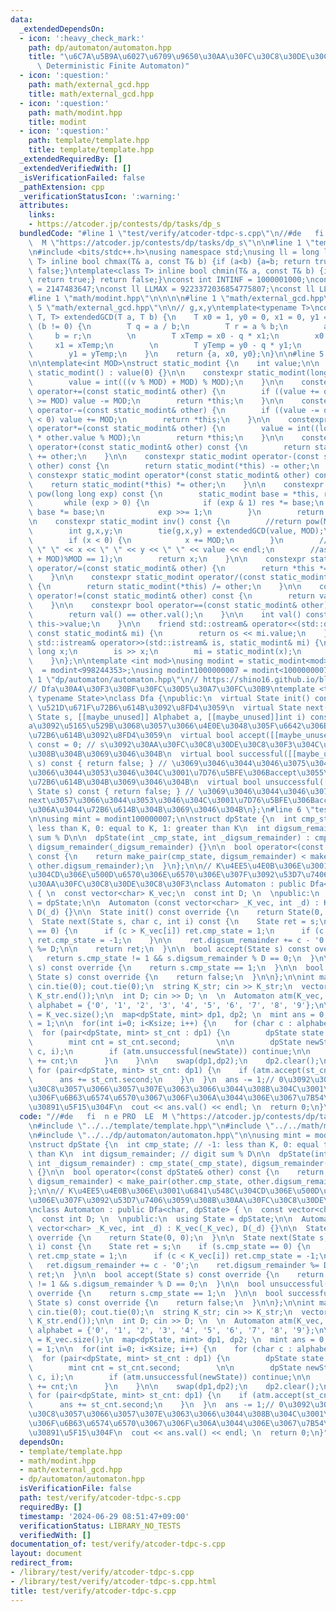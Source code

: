 ```yaml
---
data:
  _extendedDependsOn:
  - icon: ':heavy_check_mark:'
    path: dp/automaton/automaton.hpp
    title: "\u6C7A\u5B9A\u6027\u6709\u9650\u30AA\u30FC\u30C8\u30DE\u30C8\u30F3(DFA,\
      \ Deterministic Finite Automaton)"
  - icon: ':question:'
    path: math/external_gcd.hpp
    title: math/external_gcd.hpp
  - icon: ':question:'
    path: math/modint.hpp
    title: modint
  - icon: ':question:'
    path: template/template.hpp
    title: template/template.hpp
  _extendedRequiredBy: []
  _extendedVerifiedWith: []
  _isVerificationFailed: false
  _pathExtension: cpp
  _verificationStatusIcon: ':warning:'
  attributes:
    links:
    - https://atcoder.jp/contests/dp/tasks/dp_s
  bundledCode: "#line 1 \"test/verify/atcoder-tdpc-s.cpp\"\n//#de   fi  n e PRO  LE\
    \  M \"https://atcoder.jp/contests/dp/tasks/dp_s\"\n\n#line 1 \"template/template.hpp\"\
    \n#include <bits/stdc++.h>\nusing namespace std;\nusing ll = long long;\ntemplate<class\
    \ T> inline bool chmax(T& a, const T& b) {if (a<b) {a=b; return true;} return\
    \ false;}\ntemplate<class T> inline bool chmin(T& a, const T& b) {if (b<a) {a=b;\
    \ return true;} return false;}\nconst int INTINF = 1000001000;\nconst int INTMAX\
    \ = 2147483647;\nconst ll LLMAX = 9223372036854775807;\nconst ll LLINF = 1000000000000000000;\n\
    #line 1 \"math/modint.hpp\"\n\n\n\n#line 1 \"math/external_gcd.hpp\"\n\n\n\n#line\
    \ 5 \"math/external_gcd.hpp\"\n\n// g,x,y\ntemplate<typename T>\nconstexpr std::tuple<T,\
    \ T, T> extendedGCD(T a, T b) {\n    T x0 = 1, y0 = 0, x1 = 0, y1 = 1;\n    while\
    \ (b != 0) {\n        T q = a / b;\n        T r = a % b;\n        a = b;\n   \
    \     b = r;\n        \n        T xTemp = x0 - q * x1;\n        x0 = x1;\n   \
    \     x1 = xTemp;\n        \n        T yTemp = y0 - q * y1;\n        y0 = y1;\n\
    \        y1 = yTemp;\n    }\n    return {a, x0, y0};\n}\n\n#line 5 \"math/modint.hpp\"\
    \n\ntemplate<int MOD>\nstruct static_modint {\n    int value;\n\n    constexpr\
    \ static_modint() : value(0) {}\n\n    constexpr static_modint(long long v) {\n\
    \        value = int(((v % MOD) + MOD) % MOD);\n    }\n\n    constexpr static_modint&\
    \ operator+=(const static_modint& other) {\n        if ((value += other.value)\
    \ >= MOD) value -= MOD;\n        return *this;\n    }\n\n    constexpr static_modint&\
    \ operator-=(const static_modint& other) {\n        if ((value -= other.value)\
    \ < 0) value += MOD;\n        return *this;\n    }\n\n    constexpr static_modint&\
    \ operator*=(const static_modint& other) {\n        value = int((long long)value\
    \ * other.value % MOD);\n        return *this;\n    }\n\n    constexpr static_modint\
    \ operator+(const static_modint& other) const {\n        return static_modint(*this)\
    \ += other;\n    }\n\n    constexpr static_modint operator-(const static_modint&\
    \ other) const {\n        return static_modint(*this) -= other;\n    }\n\n   \
    \ constexpr static_modint operator*(const static_modint& other) const {\n    \
    \    return static_modint(*this) *= other;\n    }\n\n    constexpr static_modint\
    \ pow(long long exp) const {\n        static_modint base = *this, res = 1;\n \
    \       while (exp > 0) {\n            if (exp & 1) res *= base;\n           \
    \ base *= base;\n            exp >>= 1;\n        }\n        return res;\n    }\n\
    \n    constexpr static_modint inv() const {\n        //return pow(MOD - 2);\n\
    \        int g,x,y;\n        tie(g,x,y) = extendedGCD(value, MOD);\n        assert(g==1);\n\
    \        if (x < 0) {\n            x += MOD;\n        }\n        //cerr << g <<\
    \ \" \" << x << \" \" << y << \" \" << value << endl;\n        //assert((((long)x*value)%MOD\
    \ + MOD)%MOD == 1);\n        return x;\n    }\n\n    constexpr static_modint&\
    \ operator/=(const static_modint& other) {\n        return *this *= other.inv();\n\
    \    }\n\n    constexpr static_modint operator/(const static_modint& other) const\
    \ {\n        return static_modint(*this) /= other;\n    }\n\n    constexpr bool\
    \ operator!=(const static_modint& other) const {\n        return val() != other.val();\n\
    \    }\n\n    constexpr bool operator==(const static_modint& other) const {\n\
    \        return val() == other.val();\n    }\n\n    int val() const {\n      return\
    \ this->value;\n    }\n\n    friend std::ostream& operator<<(std::ostream& os,\
    \ const static_modint& mi) {\n        return os << mi.value;\n    }\n\n    friend\
    \ std::istream& operator>>(std::istream& is, static_modint& mi) {\n        long\
    \ long x;\n        is >> x;\n        mi = static_modint(x);\n        return is;\n\
    \    }\n};\n\ntemplate <int mod>\nusing modint = static_modint<mod>;\nusing modint998244353\
    \  = modint<998244353>;\nusing modint1000000007 = modint<1000000007>;\n\n\n#line\
    \ 1 \"dp/automaton/automaton.hpp\"\n// https://shino16.github.io/blog/post/algo/%E3%82%AA%E3%83%BC%E3%83%88%E3%83%9E%E3%83%88%E3%83%B3/\n\
    // Dfa\u30A4\u30F3\u30BF\u30FC\u30D5\u30A7\u30FC\u30B9\ntemplate <typename Alphabet,\
    \ typename State>\nclass Dfa {\npublic:\n  virtual State init() const = 0; //\
    \ \u521D\u671F\u72B6\u614B\u3092\u8FD4\u3059\n  virtual State next([[maybe_unused]]\
    \ State s, [[maybe_unused]] Alphabet a, [[maybe_unused]]int i) const = 0; // s\u306B\
    a\u3092\u5165\u529B\u3068\u3057\u3066\u4E0E\u3048\u305F\u6642\u306E\u6B21\u306E\
    \u72B6\u614B\u3092\u8FD4\u3059\n  virtual bool accept([[maybe_unused]] State s)\
    \ const = 0; // s\u3092\u30AA\u30FC\u30C8\u30DE\u30C8\u30F3\u304C\u53D7\u7406\u3059\
    \u308B\u304B\u3069\u3046\u304B\n  virtual bool successful([[maybe_unused]] State\
    \ s) const { return false; } // \u3069\u3046\u3044\u3046\u3075\u3046\u306Bnext\u3057\
    \u3066\u3044\u3053\u3046\u304C\u3001\u7D76\u5BFE\u306Baccept\u3055\u308C\u308B\
    \u72B6\u614B\u304B\u3069\u3046\u304B\n  virtual bool unsuccessful([[maybe_unused]]\
    \ State s) const { return false; } // \u3069\u3046\u3044\u3046\u3075\u3046\u306B\
    next\u3057\u3066\u3044\u3053\u3046\u304C\u3001\u7D76\u5BFE\u306Baccpet\u3055\u308C\
    \u306A\u3044\u72B6\u614B\u304B\u3069\u3046\u304B\n};\n#line 6 \"test/verify/atcoder-tdpc-s.cpp\"\
    \n\nusing mint = modint100000007;\n\nstruct dpState {\n  int cmp_state; // -1:\
    \ less than K, 0: equal to K, 1: greater than K\n  int digsum_remainder; // digit\
    \ sum % D\n\n  dpState(int _cmp_state, int _digsum_remainder) : cmp_state(_cmp_state),\
    \ digsum_remainder(_digsum_remainder) {}\n\n  bool operator<(const dpState& other)\
    \ const {\n    return make_pair(cmp_state, digsum_remainder) < make_pair(other.cmp_state,\
    \ other.digsum_remainder);\n  }\n};\n\n// K\u4EE5\u4E0B\u306E\u3001\u6841\u548C\
    \u304CD\u306E\u500D\u6570\u306E\u6570\u306E\u307F\u3092\u53D7\u7406\u3059\u308B\
    \u30AA\u30FC\u30C8\u30DE\u30C8\u30F3\nclass Automaton : public Dfa<char, dpState>\
    \ { \n  const vector<char> K_vec;\n  const int D; \n  \npublic:\n  using State\
    \ = dpState;\n\n  Automaton (const vector<char> _K_vec, int _d) : K_vec(_K_vec),\
    \ D(_d) {}\n\n  State init() const override {\n    return State(0, 0);\n  }\n\n\
    \  State next(State s, char c, int i) const {\n    State ret = s;\n    if (s.cmp_state\
    \ == 0) {\n      if (c > K_vec[i]) ret.cmp_state = 1;\n      if (c < K_vec[i])\
    \ ret.cmp_state = -1;\n    }\n\n    ret.digsum_remainder += c - '0';\n    ret.digsum_remainder\
    \ %= D;\n\n    return ret;\n  }\n\n  bool accept(State s) const override {\n \
    \   return s.cmp_state != 1 && s.digsum_remainder % D == 0;\n  }\n\n  bool unsuccessful(State\
    \ s) const override {\n    return s.cmp_state == 1;\n  }\n\n  bool successful([[maybe_unused]]\
    \ State s) const override {\n    return false;\n  }\n\n};\n\nint main() {\n  ios::sync_with_stdio(0);\
    \ cin.tie(0); cout.tie(0);\n  string K_str; cin >> K_str;\n  vector<char> K_vec(K_str.begin(),\
    \ K_str.end());\n\n  int D; cin >> D; \n  \n  Automaton atm(K_vec, D);\n\n  vector<char>\
    \ alphabet = {'0', '1', '2', '3', '4', '5', '6', '7', '8', '9'};\n\n  int Ksize\
    \ = K_vec.size();\n  map<dpState, mint> dp1, dp2; \n  mint ans = 0;\n\n  dp1[atm.init()]\
    \ = 1;\n\n  for(int i=0; i<Ksize; i++) {\n    for (char c : alphabet) {\n    \
    \  for (pair<dpState, mint> st_cnt : dp1) {\n        dpState state = st_cnt.first;\n\
    \        mint cnt = st_cnt.second;        \n\n        dpState newState = atm.next(state,\
    \ c, i);\n        if (atm.unsuccessful(newState)) continue;\n\n        dp2[newState]\
    \ += cnt;\n      }\n    }\n\n    swap(dp1,dp2);\n    dp2.clear();\n  }\n\n\n \
    \ for (pair<dpState, mint> st_cnt: dp1) {\n    if (atm.accept(st_cnt.first)) {\n\
    \      ans += st_cnt.second;\n    }\n  }\n  ans -= 1;// 0\u3092\u30AB\u30A6\u30F3\
    \u30C8\u3057\u3066\u3057\u307E\u3063\u3066\u3044\u308B\u304C\u3001\u30BC\u30ED\
    \u306F\u6B63\u6574\u6570\u3067\u306F\u306A\u3044\u306E\u3067\u7B54\u3048\u304B\
    \u30891\u5F15\u304F\n  cout << ans.val() << endl; \n  return 0;\n}\n"
  code: "//#de   fi  n e PRO  LE  M \"https://atcoder.jp/contests/dp/tasks/dp_s\"\n\
    \n#include \"../../template/template.hpp\"\n#include \"../../math/modint.hpp\"\
    \n#include \"../../dp/automaton/automaton.hpp\"\n\nusing mint = modint100000007;\n\
    \nstruct dpState {\n  int cmp_state; // -1: less than K, 0: equal to K, 1: greater\
    \ than K\n  int digsum_remainder; // digit sum % D\n\n  dpState(int _cmp_state,\
    \ int _digsum_remainder) : cmp_state(_cmp_state), digsum_remainder(_digsum_remainder)\
    \ {}\n\n  bool operator<(const dpState& other) const {\n    return make_pair(cmp_state,\
    \ digsum_remainder) < make_pair(other.cmp_state, other.digsum_remainder);\n  }\n\
    };\n\n// K\u4EE5\u4E0B\u306E\u3001\u6841\u548C\u304CD\u306E\u500D\u6570\u306E\u6570\
    \u306E\u307F\u3092\u53D7\u7406\u3059\u308B\u30AA\u30FC\u30C8\u30DE\u30C8\u30F3\
    \nclass Automaton : public Dfa<char, dpState> { \n  const vector<char> K_vec;\n\
    \  const int D; \n  \npublic:\n  using State = dpState;\n\n  Automaton (const\
    \ vector<char> _K_vec, int _d) : K_vec(_K_vec), D(_d) {}\n\n  State init() const\
    \ override {\n    return State(0, 0);\n  }\n\n  State next(State s, char c, int\
    \ i) const {\n    State ret = s;\n    if (s.cmp_state == 0) {\n      if (c > K_vec[i])\
    \ ret.cmp_state = 1;\n      if (c < K_vec[i]) ret.cmp_state = -1;\n    }\n\n \
    \   ret.digsum_remainder += c - '0';\n    ret.digsum_remainder %= D;\n\n    return\
    \ ret;\n  }\n\n  bool accept(State s) const override {\n    return s.cmp_state\
    \ != 1 && s.digsum_remainder % D == 0;\n  }\n\n  bool unsuccessful(State s) const\
    \ override {\n    return s.cmp_state == 1;\n  }\n\n  bool successful([[maybe_unused]]\
    \ State s) const override {\n    return false;\n  }\n\n};\n\nint main() {\n  ios::sync_with_stdio(0);\
    \ cin.tie(0); cout.tie(0);\n  string K_str; cin >> K_str;\n  vector<char> K_vec(K_str.begin(),\
    \ K_str.end());\n\n  int D; cin >> D; \n  \n  Automaton atm(K_vec, D);\n\n  vector<char>\
    \ alphabet = {'0', '1', '2', '3', '4', '5', '6', '7', '8', '9'};\n\n  int Ksize\
    \ = K_vec.size();\n  map<dpState, mint> dp1, dp2; \n  mint ans = 0;\n\n  dp1[atm.init()]\
    \ = 1;\n\n  for(int i=0; i<Ksize; i++) {\n    for (char c : alphabet) {\n    \
    \  for (pair<dpState, mint> st_cnt : dp1) {\n        dpState state = st_cnt.first;\n\
    \        mint cnt = st_cnt.second;        \n\n        dpState newState = atm.next(state,\
    \ c, i);\n        if (atm.unsuccessful(newState)) continue;\n\n        dp2[newState]\
    \ += cnt;\n      }\n    }\n\n    swap(dp1,dp2);\n    dp2.clear();\n  }\n\n\n \
    \ for (pair<dpState, mint> st_cnt: dp1) {\n    if (atm.accept(st_cnt.first)) {\n\
    \      ans += st_cnt.second;\n    }\n  }\n  ans -= 1;// 0\u3092\u30AB\u30A6\u30F3\
    \u30C8\u3057\u3066\u3057\u307E\u3063\u3066\u3044\u308B\u304C\u3001\u30BC\u30ED\
    \u306F\u6B63\u6574\u6570\u3067\u306F\u306A\u3044\u306E\u3067\u7B54\u3048\u304B\
    \u30891\u5F15\u304F\n  cout << ans.val() << endl; \n  return 0;\n}"
  dependsOn:
  - template/template.hpp
  - math/modint.hpp
  - math/external_gcd.hpp
  - dp/automaton/automaton.hpp
  isVerificationFile: false
  path: test/verify/atcoder-tdpc-s.cpp
  requiredBy: []
  timestamp: '2024-06-29 08:51:47+09:00'
  verificationStatus: LIBRARY_NO_TESTS
  verifiedWith: []
documentation_of: test/verify/atcoder-tdpc-s.cpp
layout: document
redirect_from:
- /library/test/verify/atcoder-tdpc-s.cpp
- /library/test/verify/atcoder-tdpc-s.cpp.html
title: test/verify/atcoder-tdpc-s.cpp
---
```

